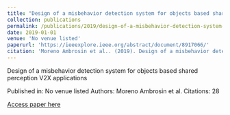 ```yaml
---
title: "Design of a misbehavior detection system for objects based shared perception V2X applications"
collection: publications
permalink: /publications/2019/design-of-a-misbehavior-detection-system-for-objec
date: 2019-01-01
venue: 'No venue listed'
paperurl: 'https://ieeexplore.ieee.org/abstract/document/8917066/'
citation: 'Moreno Ambrosin et al.. (2019). Design of a misbehavior detection system for objects based shared perception V2X applications. No venue listed.'
---
```


Design of a misbehavior detection system for objects based shared perception V2X applications

Published in: No venue listed
Authors: Moreno Ambrosin et al.
Citations: 28

[Access paper here](https://ieeexplore.ieee.org/abstract/document/8917066/)
